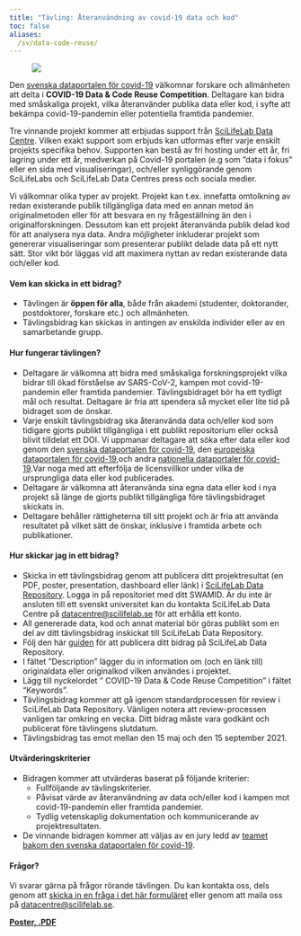 ```yaml
---
title: "Tävling: Återanvändning av covid-19 data och kod"
toc: false
aliases:
  /sv/data-code-reuse/
---
```

<figure class="figure float-right mx-2 w-50">
  <img src="/img/posters/data_code_reuse_poster_web.png" class="img-news-banner img-thumbnail">
</figure>

Den [svenska dataportalen för covid-19](https://covid19dataportal.se/sv/) välkomnar forskare och allmänheten att delta i **COVID-19 Data & Code Reuse Competition**. Deltagare kan bidra med småskaliga projekt, vilka återanvänder publika data eller kod, i syfte att bekämpa covid-19-pandemin eller potentiella framtida pandemier.

Tre vinnande projekt kommer att erbjudas support från [SciLifeLab Data Centre](https://scilifelab.se/data). Vilken exakt support som erbjuds kan utformas efter varje enskilt projekts specifika behov. Supporten kan bestå av fri hosting under ett år, fri lagring under ett år, medverkan på Covid-19 portalen (e.g som ”data i fokus” eller en sida med visualiseringar), och/eller synliggörande genom SciLifeLabs och SciLifeLab Data Centres press och sociala medier.

Vi välkomnar olika typer av projekt. Projekt kan t.ex. innefatta omtolkning av redan existerande publik tillgängliga data med en annan metod än originalmetoden eller för att besvara en ny frågeställning än den i originalforskningen. Dessutom kan ett projekt återanvända publik delad kod för att analysera nya data. Andra möjligheter inkluderar projekt som genererar visualiseringar som presenterar publikt delade data på ett nytt sätt. Stor vikt bör läggas vid att maximera nyttan av redan existerande data och/eller kod.

#### Vem kan skicka in ett bidrag?

- Tävlingen är **öppen för alla**, både från akademi (studenter, doktorander, postdoktorer, forskare etc.) och allmänheten.
- Tävlingsbidrag kan skickas in antingen av enskilda individer eller av en samarbetande grupp.

#### Hur fungerar tävlingen?

- Deltagare är välkomna att bidra med småskaliga forskningsprojekt vilka bidrar till ökad förståelse av SARS-CoV-2, kampen mot covid-19-pandemin eller framtida pandemier. Tävlingsbidraget bör ha ett tydligt mål och resultat. Deltagare är fria att spendera så mycket eller lite tid på bidraget som de önskar.
- Varje enskilt tävlingsbidrag ska återanvända data och/eller kod som tidigare gjorts publikt tillgängliga i ett publikt repositorium eller också blivit tilldelat ett DOI. Vi uppmanar deltagare att söka efter data eller kod genom den [svenska dataportalen för covid-19](https://covid19dataportal.se/sv/), den [europeiska dataportalen för covid-19](https://covid19dataportal.org),och andra [nationella dataportaler för covid-19](/sv/partners/).Var noga med att efterfölja de licensvillkor under vilka de ursprungliga data eller kod publicerades.  
- Deltagare är välkomna att återanvända sina egna data eller kod i nya projekt så länge de gjorts publikt tillgängliga före tävlingsbidraget skickats in.
- Deltagare behåller rättigheterna till sitt projekt och är fria att använda resultatet på vilket sätt de önskar, inklusive i framtida arbete och publikationer.

#### Hur skickar jag in ett bidrag?

- Skicka in ett tävlingsbidrag genom att publicera ditt projektresultat (en PDF, poster, presentation, dashboard eller länk) i  [SciLifeLab Data Repository](https://scilifelab.figshare.com/). Logga in på repositoriet med ditt SWAMID. Är du inte är ansluten till ett svenskt universitet kan du kontakta SciLifeLab Data Centre på  [datacentre@scilifelab.se](mailto:datacentre@scilifelab.se) för att erhålla ett konto.  
- All genererade data, kod och annat material bör göras publikt som en del av ditt tävlingsbidrag inskickat till SciLifeLab Data Repository.
- Följ den här [guiden](https://www.scilifelab.se/data/repository/submission/) för att publicera ditt bidrag på SciLifeLab Data Repository.
- I fältet ”Description” lägger du in information om (och en länk till) originaldata eller originalkod vilken användes i projektet.
- Lägg till nyckelordet ” COVID-19 Data & Code Reuse Competition” i fältet “Keywords”.
- Tävlingsbidrag kommer att gå igenom standardprocessen för review i SciLifeLab Data Repository. Vänligen notera att review-processen vanligen tar omkring en vecka. Ditt bidrag måste vara godkänt och publicerat före tävlingens slutdatum.
- Tävlingsbidrag tas emot mellan den 15 maj och den 15 september 2021.

#### Utvärderingskriterier

- Bidragen kommer att utvärderas baserat på följande kriterier:
    - Fullföljande av tävlingskriterier.
    - Påvisat värde av återanvändning av data och/eller kod i kampen mot covid-19-pandemin eller framtida pandemier.
    - Tydlig vetenskaplig dokumentation och kommunicerande av projektresultaten.
- De vinnande bidragen kommer att väljas av en jury ledd av [teamet bakom den svenska dataportalen för covid-19](/sv/about/).

#### Frågor?

Vi svarar gärna på frågor rörande tävlingen. Du kan kontakta oss, dels genom att [skicka in en fråga i det här formuläret](/sv/contact/) eller genom att maila oss på [datacentre@scilifelab.se](mailto:datacentre@scilifelab.se).

**[Poster, .PDF](/img/posters/data_code_reuse_poster.pdf)**
